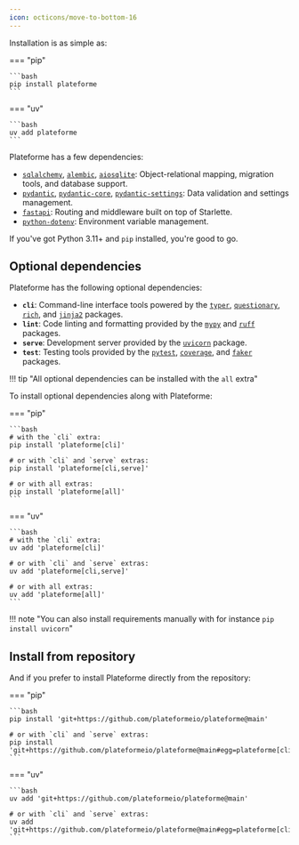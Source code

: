 ```yaml
---
icon: octicons/move-to-bottom-16
---
```


Installation is as simple as:

=== "pip"

    ```bash
    pip install plateforme
    ```

=== "uv"

    ```bash
    uv add plateforme
    ```

Plateforme has a few dependencies:

- [`sqlalchemy`](https://pypi.org/project/sqlalchemy), [`alembic`](https://pypi.org/project/alembic), [`aiosqlite`](https://pypi.org/project/aiosqlite): Object-relational mapping, migration tools, and database support.
- [`pydantic`](https://pypi.org/project/pydantic), [`pydantic-core`](https://pypi.org/project/pydantic-core), [`pydantic-settings`](https://pypi.org/project/pydantic-settings): Data validation and settings management.
- [`fastapi`](https://pypi.org/project/fastapi): Routing and middleware built on top of Starlette.
- [`python-dotenv`](https://pypi.org/project/python-dotenv): Environment variable management.

If you've got Python 3.11+ and `pip` installed, you're good to go.

## Optional dependencies

Plateforme has the following optional dependencies:

- **`cli`**: Command-line interface tools powered by the [`typer`](https://pypi.org/project/typer), [`questionary`](https://pypi.org/project/questionary), [`rich`](https://pypi.org/project/rich), and [`jinja2`](https://pypi.org/project/jinja2) packages.
- **`lint`**: Code linting and formatting provided by the [`mypy`](https://pypi.org/project/mypy) and [`ruff`](https://pypi.org/project/ruff) packages.
- **`serve`**: Development server provided by the [`uvicorn`](https://pypi.org/project/uvicorn) package.
- **`test`**: Testing tools provided by the [`pytest`](https://pypi.org/project/pytest), [`coverage`](https://pypi.org/project/coverage), and [`faker`](https://pypi.org/project/faker) packages.

!!! tip "All optional dependencies can be installed with the `all` extra"

To install optional dependencies along with Plateforme:

=== "pip"

    ```bash
    # with the `cli` extra:
    pip install 'plateforme[cli]'

    # or with `cli` and `serve` extras:
    pip install 'plateforme[cli,serve]'

    # or with all extras:
    pip install 'plateforme[all]'
    ```

=== "uv"

    ```bash
    # with the `cli` extra:
    uv add 'plateforme[cli]'

    # or with `cli` and `serve` extras:
    uv add 'plateforme[cli,serve]'

    # or with all extras:
    uv add 'plateforme[all]'
    ```

!!! note "You can also install requirements manually with for instance `pip install uvicorn`"

## Install from repository

And if you prefer to install Plateforme directly from the repository:

=== "pip"

    ```bash
    pip install 'git+https://github.com/plateformeio/plateforme@main'

    # or with `cli` and `serve` extras:
    pip install 'git+https://github.com/plateformeio/plateforme@main#egg=plateforme[cli,serve]'
    ```

=== "uv"

    ```bash
    uv add 'git+https://github.com/plateformeio/plateforme@main'
    
    # or with `cli` and `serve` extras:
    uv add 'git+https://github.com/plateformeio/plateforme@main#egg=plateforme[cli,serve]'
    ```
